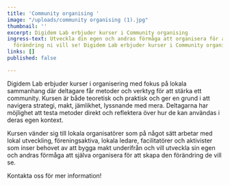 ```yaml
---
title: 'Community organising '
image: "/uploads/community organising (1).jpg"
thumbnail: ''
excerpt: Digidem Lab erbjuder kurser i Community organising
ingress-text: Utveckla din egen och andras förmåga att organisera för att skapa den
  förändring ni vill se! Digidem Lab erbjuder kurser i Community organising
links: []
published: false

---
```

Digidem Lab erbjuder kurser i organisering med fokus på lokala sammanhang där deltagare får metoder och verktyg för att stärka ett community. Kursen är både teoretisk och praktisk och ger en grund i att navigera strategi, makt, jämlikhet, lyssnande med mera. Deltagarna har möjlighet att testa metoder direkt och reflektera över hur de kan användas i deras egen kontext.

Kursen vänder sig till lokala organisatörer som på något sätt arbetar med lokal utveckling, föreningsaktiva, lokala ledare, facilitatörer och aktivister som inser behovet av att bygga makt underifrån och vill utveckla sin egen och andras förmåga att själva organisera för att skapa den förändring de vill se.

Kontakta oss för mer information!